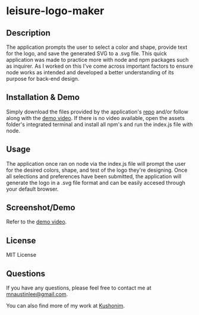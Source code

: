 # leisure-logo-maker
## Description
The application prompts the user to select a color and shape, provide text for the logo, and save the generated SVG to a .svg file. This quick application was made to practice more with node and npm packages such as inquirer. As I worked on this I've come across important factors to ensure node works as intended and developed a better understanding of its purpose for back-end design.

## Installation & Demo
Simply download the files provided by the application's [repo](https://github.com/Kushonim/leisure-logo-maker) and/or follow along with the [demo video](https://drive.google.com/file/d/1-lIQ-eKG9x56b0_U9V5od_zCvrpCH_mi/view). If there is no video available, open the assets folder's integrated terminal and install all npm's and run the index.js file with node.

## Usage
The application once ran on node via the index.js file will prompt the user for the desired colors, shape, and test of the logo they're designing. Once all selections and preferences have been submitted, the application will generate the logo in a .svg file format and can be easily accesed through your default browser.

## Screenshot/Demo
Refer to the [demo video](https://drive.google.com/file/d/1-lIQ-eKG9x56b0_U9V5od_zCvrpCH_mi/view).

## License
MIT License

## Questions
If you have any questions, please feel free to contact me at [mnaustinlee@gmail.com](mailto:mnaustinlee@gmail.com). 

You can also find more of my work at [Kushonim](https://github.com/Kushonim).
